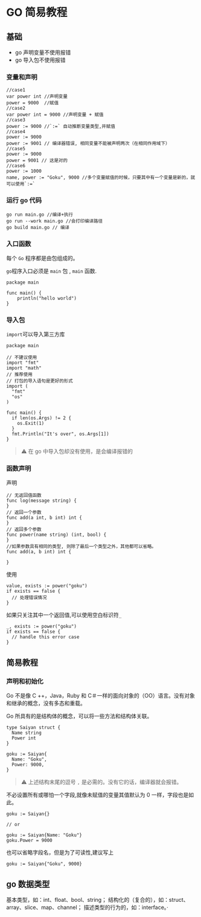 # GO 简易教程

## 基础

- go 声明变量不使用报错
- go 导入包不使用报错

### 变量和声明

```
//case1
var power int //声明变量
power = 9000  //赋值
//case2
var power int = 9000 //声明变量 + 赋值
//case3
power := 9000 //`:=` 自动推断变量类型,并赋值
//case4
power := 9000
power := 9001 // 编译器错误, 相同变量不能被声明两次（在相同作用域下）
//case5
power := 9000
power = 9001 // 这是对的
//case6
power := 1000
name, power := "Goku", 9000 //多个变量赋值的时候，只要其中有一个变量是新的，就可以使用`:=`
```

### 运行 go 代码

```
go run main.go //编译+执行
go run --work main.go //会打印编译路径
go build main.go // 编译
```

### 入口函数

每个 `Go` 程序都是由包组成的。

`go`程序入口必须是 `main` 包 , `main` 函数.

```
package main

func main() {
	println("hello world")
}
```

### 导入包

`import`可以导入第三方库

```
package main

// 不建议使用
import "fmt"
import "math"
// 推荐使用
// 打包的导入语句是更好的形式
import (
  "fmt"
  "os"
)

func main() {
  if len(os.Args) != 2 {
    os.Exit(1)
  }
  fmt.Println("It's over", os.Args[1])
}
```

> ⚠️ 在 go 中导入包却没有使用，是会编译报错的

### 函数声明

声明

```
// 无返回值函数
func log(message string) {
}
// 返回一个参数
func add(a int, b int) int {
}
// 返回多个参数
func power(name string) (int, bool) {
}
//如果参数具有相同的类型, 则除了最后一个类型之外，其他都可以省略。
func add(a, b int) int {

}
```

使用

```
value, exists := power("goku")
if exists == false {
  // 处理错误情况
}
```

如果只关注其中一个返回值,可以使用空白标识符`_`

```
_, exists := power("goku")
if exists == false {
  // handle this error case
}
```

## 简易教程

### 声明和初始化

Go 不是像 C ++，Java，Ruby 和 C＃一样的面向对象的（OO）语言。没有对象和继承的概念，没有多态和重载。

Go 所具有的是结构体的概念，可以将一些方法和结构体关联。

```
type Saiyan struct {
  Name string
  Power int
}

goku := Saiyan{
  Name: "Goku",
  Power: 9000,
}
```

> ⚠️ 上述结构末尾的逗号 `,` 是必需的。没有它的话，编译器就会报错。

不必设置所有或哪怕一个字段,就像未赋值的变量其值默认为 0 一样，字段也是如此。

```
goku := Saiyan{}

// or

goku := Saiyan{Name: "Goku"}
goku.Power = 9000
```

也可以省略字段名，但是为了可读性,建议写上

```
goku := Saiyan{"Goku", 9000}
```

## go 数据类型

基本类型，如：int、float、bool、string；
结构化的（复合的），如：struct、array、slice、map、channel；
描述类型的行为的，如：interface。·